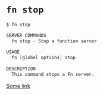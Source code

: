 # `fn stop`

```c
$ fn stop

SERVER COMMANDS
  fn stop - Stop a function server
    
USAGE
  fn [global options] stop 
    
DESCRIPTION
  This command stops a Fn server.
```

[Some link](#)

